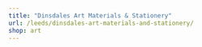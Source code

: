 ```yaml
---
title: "Dinsdales Art Materials & Stationery"
url: /leeds/dinsdales-art-materials-and-stationery/
shop: art
---
```

